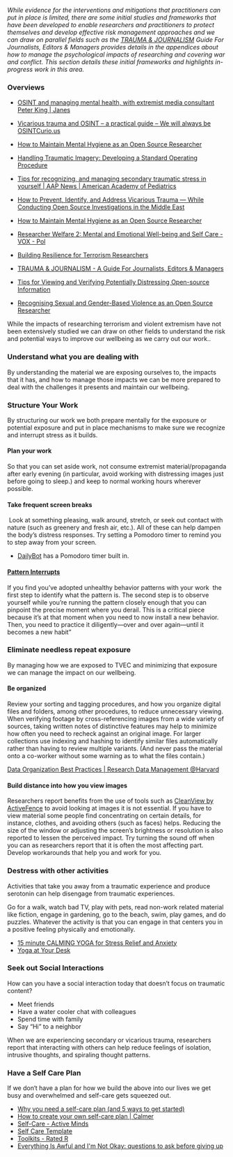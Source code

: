 _While evidence for the interventions and mitigations that practitioners can put in place is limited, there are some initial studies and frameworks that have been developed to enable researchers and practitioners to protect themselves and develop effective risk management approaches and we can draw on parallel fields such as the_ [_TRAUMA & JOURNALISM_](https://dartcenter.org/sites/default/files/DCE_JournoTraumaHandbook.pdf) _Guide For Journalists, Editors & Managers provides details in the appendices about how to manage the psychological impacts of researching and covering war and conflict. This section details these initial frameworks and highlights in-progress work in this area._

### Overviews

- [OSINT and managing mental health, with extremist media consultant Peter King | Janes](https://podcast.janes.com/public/68/The-World-of-Intelligence-50487d09/e53d9bd8)

- [Vicarious trauma and OSINT – a practical guide – We will always be OSINTCurio.us](https://www.osintcurio.us/2020/06/08/vicarious-trauma-and-osint-a-practical-guide/)  

- [How to Maintain Mental Hygiene as an Open Source Researcher](https://www.bellingcat.com/resources/2022/11/23/how-to-maintain-mental-hygiene-as-an-open-source-researcher/)

- [Handling Traumatic Imagery: Developing a Standard Operating Procedure](https://dartcenter.org/resources/handling-traumatic-imagery-developing-standard-operating-procedure)

- [Tips for recognizing, and managing secondary traumatic stress in yourself | AAP News | American Academy of Pediatrics](https://publications.aap.org/aapnews/news/14395)

- [How to Prevent, Identify, and Address Vicarious Trauma — While Conducting Open Source Investigations in the Middle East](https://www.bellingcat.com/resources/how-tos/2018/10/18/prevent-identify-address-vicarious-trauma-conducting-open-source-investigations-middle-east/)

- [How to Maintain Mental Hygiene as an Open Source Researcher](https://www.bellingcat.com/resources/2022/11/23/how-to-maintain-mental-hygiene-as-an-open-source-researcher/)

- [Researcher Welfare 2: Mental and Emotional Well-being and Self Care - VOX - Pol](https://voxpol.eu/researcher-welfare-2-wellbeing/)

- [Building Resilience for Terrorism Researchers](https://www.voxpol.eu/building-resilience-for-terrorism-researchers/)

- [TRAUMA & JOURNALISM - A Guide For Journalists, Editors & Managers](https://dartcenter.org/sites/default/files/DCE_JournoTraumaHandbook.pdf)

- [Tips for Viewing and Verifying Potentially Distressing Open-source Information](https://citizenevidence.org/2019/12/10/tips-for-viewing-and-verifying-potentially-distressing-open-source-information/)

- [Recognising Sexual and Gender-Based Violence as an Open Source Researcher](https://www.bellingcat.com/resources/2023/03/03/sexual-and-gender-based-violence-open-source-researche-osint-digital/)

While the impacts of researching terrorism and violent extremism have not been extensively studied we can draw on other fields to understand the risk and potential ways to improve our wellbeing as we carry out our work..

### Understand what you are dealing with

By understanding the material we are exposing ourselves to, the impacts that it has, and how to manage those impacts we can be more prepared to deal with the challenges it presents and maintain our wellbeing.

### Structure Your Work

By structuring our work we both prepare mentally for the exposure or potential exposure and put in place mechanisms to make sure we recognize and interrupt stress as it builds.

#### Plan your work

So that you can set aside work, not consume extremist material/propaganda after early evening (in particular, avoid working with distressing images just before going to sleep.) and keep to normal working hours wherever possible.

#### Take frequent screen breaks

 Look at something pleasing, walk around, stretch, or seek out contact with nature (such as greenery and fresh air, etc.). All of these can help dampen the body’s distress responses. Try setting a Pomodoro timer to remind you to step away from your screen.

- [DailyBot](https://www.dailybot.com/) has a Pomodoro timer built in.

#### [Pattern Interrupts](https://chopra.com/articles/deconditioning-how-to-create-pattern-interrupts-and-learn-new-behaviors)

If you find you’ve adopted unhealthy behavior patterns with your work  ​​the first step to identify what the pattern is. The second step is to observe yourself while you’re running the pattern closely enough that you can pinpoint the precise moment where you derail. This is a critical piece because it’s at that moment when you need to now install a new behavior. Then, you need to practice it diligently—over and over again—until it becomes a new habit”

### Eliminate needless repeat exposure

By managing how we are exposed to TVEC and minimizing that exposure we can manage the impact on our wellbeing.

#### Be organized

Review your sorting and tagging procedures, and how you organize digital files and folders, among other procedures, to reduce unnecessary viewing. When verifying footage by cross-referencing images from a wide variety of sources, taking written notes of distinctive features may help to minimize how often you need to recheck against an original image. For larger collections use indexing and hashing to identify similar files automatically rather than having to review multiple variants. (And never pass the material onto a co-worker without some warning as to what the files contain.)

[Data Organization Best Practices | Research Data Management @Harvard](https://researchdatamanagement.harvard.edu/best-practices-organizing-documenting-research-data)

#### Build distance into how you view images

Researchers report benefits from the use of tools such as [CleanView by ActiveFence](https://chrome.google.com/webstore/detail/cleanview-by-activefence/jhicfboifemagnlehpcificopmkehdcp?hl=en) to avoid looking at images it is not essential. If you have to view material some people find concentrating on certain details, for instance, clothes, and avoiding others (such as faces) helps. Reducing the size of the window or adjusting the screen’s brightness or resolution is also reported to lessen the perceived impact. Try turning the sound off when you can as researchers report that it is often the most affecting part.  Develop workarounds that help you and work for you.

### Destress with other activities

Activities that take you away from a traumatic experience and produce serotonin can help disengage from traumatic experiences.

Go for a walk, watch bad TV, play with pets, read non-work related material like fiction, engage in gardening, go to the beach, swim, play games, and do puzzles. Whatever the activity is that you can engage in that centers you in a positive feeling physically and emotionally.

- [15 minute CALMING YOGA for Stress Relief and Anxiety](https://www.youtube.com/watch?v=Nw2oBIrQGLo)  
- [Yoga at Your Desk](https://www.youtube.com/watch?v=tAUf7aajBWE)  

### Seek out Social Interactions

How can you have a social interaction today that doesn’t focus on traumatic content?

- Meet friends
- Have a water cooler chat with colleagues
- Spend time with family
- Say “Hi” to a neighbor

When we are experiencing secondary or vicarious trauma, researchers report that interacting with others can help reduce feelings of isolation, intrusive thoughts, and spiraling thought patterns.

### Have a Self Care Plan

If we don‘t have a plan for how we build the above into our lives we get busy and overwhelmed and self-care gets squeezed out.

- [Why you need a self-care plan (and 5 ways to get started)](https://www.betterup.com/blog/self-care-plan)  
- [How to create your own self-care plan | Calmer](https://www.thisiscalmer.com/blog/how-to-create-self-care-plan-guide)
- [Self-Care - Active Minds](https://www.activeminds.org/about-mental-health/self-care/)
- [Self Care Template](https://d3pg1c2bhy6429.cloudfront.net/109603/85MWT6h-z3Ep9M0bfXmjE1JushSoKUpJUzH4Akwd/story_content/external_files/Self-Care%20Template_R.PDF)
- [Toolkits - Rated R](https://sites.google.com/view/ratedr/toolkits?authuser=0)
- [Everything Is Awful and I'm Not Okay: questions to ask before giving up](http://www.aimeemaxwell.net/wp-content/uploads/2017/11/everything-is-awful-and-im-not-ok.pdf)
